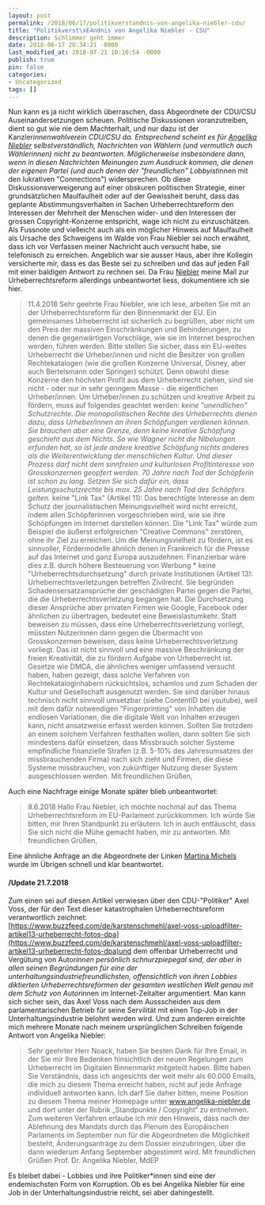 ```yaml
---
layout: post
permalink: /2018/06/17/politikverstandnis-von-angelika-niebler-cdu/
title: "Politikverst\xE4ndnis von Angelika Niebler - CSU"
description: Schlimmer geht immer
date: 2018-06-17 20:34:21 -0000
last_modified_at: 2018-07-21 10:10:54 -0000
publish: true
pin: false
categories:
- Uncategorized
tags: []
---
```

Nun kann es ja nicht wirklich überraschen, dass Abgeordnete der CDU/CSU Auseinandersetzungen scheuen. Politische Diskussionen voranzutreiben, dient so gut wie nie dem Machterhalt, und nur dazu ist der Kanzler*innenwahlverein CDU/CSU da. Entsprechend scheint es für [Angelika Niebler](https://www.angelika-niebler.de/) selbstverständlich, Nachrichten von Wählern (und vermutlich auch Wählerinnen) nicht zu beantworten. Möglicherweise insbesondere dann, wenn in diesen Nachrichten Meinungen zum Ausdruck kommen, die denen der eigenen Partei (und auch denen der "freundlichen" Lobbyist*innen mit den lukrativen "Connections") widersprechen. Ob diese Diskussionsverweigerung auf einer obskuren politischen Strategie, einer grundsätzlichen Maulfaulheit oder auf der Gewissheit beruht, dass das geplante Abstimmungsverhalten in Sachen Urheberrechtsreform den Interessen der Mehrheit der Menschen wider- und den Interessen der grossen Copyright-Konzerne entspricht, wage ich nicht zu einzuschätzen. Als Fussnote und vielleicht auch als ein möglicher Hinweis auf Maulfaulheit als Ursache des Schweigens im Walde von Frau Niebler sei noch erwähnt, dass ich vor Verfassen meiner Nachricht auch versucht habe, sie telefonisch zu erreichen. Angeblich war sie ausser Haus, aber ihre Kollegin versicherte mir, dass es das Beste sei zu schreiben und das auf jeden Fall mit einer baldigen Antwort zu rechnen sei. Da Frau [Niebler](http://www.europarl.europa.eu/meps/de/4289/ANGELIKA_NIEBLER_home.html) meine Mail zur Urheberrechtsreform allerdings unbeantwortet liess, dokumentiere ich sie hier.

> 11.4.2018 Sehr geehrte Frau Niebler, wie ich lese, arbeiten Sie mit an der Urheberrechtsreform für den Binnenmarkt der EU. Ein gemeinsames Urheberrecht ist sicherlich zu begrüßen, aber nicht um den Preis der massiven Einschränkungen und Behinderungen, zu denen die gegenwärtigen Vorschläge, wie sie im Internet besprochen werden, führen werden. Bitte stellen Sie sicher, dass ein EU-weites Urheberrecht die Urheber/innen und nicht die Besitzer von großen Rechtekatalogen (wie die großen Konzerne Universal, Disney, aber auch Bertelsmann oder Springer) schützt. Denn obwohl diese Konzerne den höchsten Profit aus dem Urheberrecht ziehen, sind sie nicht - oder nur in sehr geringem Masse - die eigentlichen Urheber/innen. Um Urheber/innen zu schützen und kreative Arbeit zu fördern, muss auf folgendes geachtet werden: *keine "unendlichen" Schutzrechte. Die monopolistischen Rechte des Urheberrechts dienen dazu, dass Urheber/innen an ihren Schöpfungen verdienen können. Sie brauchen aber eine Grenze, denn keine kreative Schöpfung geschieht aus dem Nichts. So wie Wagner nicht die Nibelungen erfunden hat, so ist jede andere kreative Schöpfung nichts anderes als die Weiterentwicklung der menschlichen Kultur. Und dieser Prozess darf nicht dem sinnfreien und kulturlosen Profitinteresse von Grosskonzernen geopfert werden. 70 Jahre nach Tod der Schöpferin ist schon zu lang. Setzen Sie sich dafür ein, dass Leistungsschutzrechte bis max. 25 Jahre nach Tod des Schöpfers gelten.* keine "Link Tax" (Artikel 11): Das berechtigte Interesse an dem Schutz der journalistischen Meinungsvielheit wird nicht erreicht, indem allen Schöpferinnen vorgeschrieben wird, wie sie ihre Schöpfungen im Internet darstellen können. Die "Link Tax" würde zum Beispiel die äußerst erfolgreichen "Creative Commons" zerstören, ohne ihr Ziel zu erreichen. Um die Meinungsvielheit zu fördern, ist es sinnvoller, Fördermodelle ähnlich denen in Frankreich für die Presse auf das Internet und ganz Europa auszudehnen. Finanzierbar wäre dies z.B. durch höhere Besteuerung von Werbung * keine "Urheberrechtsdurchsetzung" durch private Institutionen (Artikel 13): Urheberrechtsverletzungen betreffen Zivilrecht. Sie begründen Schadensersatzansprüche der geschädigten Partei gegen die Partei, die die Urheberrechtsverletzung begangen hat. Die Durchsetzung dieser Ansprüche aber privaten Firmen wie Google, Facebook oder ähnlichen zu übertragen, bedeutet eine Beweislastumkehr. Statt beweisen zu müssen, dass eine Urheberrechtsverletzung vorliegt, müssten Nutzerinnen dann gegen die Übermacht von Grosskonzernen beweisen, dass keine Urheberrechtsverletzung vorliegt. Das ist nicht sinnvoll und eine massive Beschränkung der freien Kreativität, die zu fördern Aufgabe von Urheberrecht ist. Gesetze wie DMCA, die ähnliches weniger umfassend versucht haben, haben gezeigt, dass solche Verfahren von Rechtekataloginhabern rücksichtslos, schamlos und zum Schaden der Kultur und Gesellschaft ausgenutzt werden. Sie sind darüber hinaus technisch nicht sinnvoll umsetzbar (siehe ContentID bei youtube), weil mit dem dafür notwendigen "Fingerprinting" von Inhalten die endlosen Variationen, die die digitale Welt von Inhalten erzeugen kann, nicht ansatzweise erfasst werden können. Sollten Sie trotzdem an einem solchem Verfahren festhalten wollen, dann sollten Sie sich mindestens dafür einsetzen, dass Missbrauch solcher Systeme empfindliche finanzielle Strafen (z.B. 5-10% des Jahresumsatzes der missbrauchenden Firma) nach sich zieht und Firmen, die diese Systeme missbrauchen, von zukünftiger Nutzung dieser System ausgeschlossen werden. Mit freundlichen Grüßen,

Auch eine Nachfrage einige Monate später blieb unbeantwortet:

> 8.6.2018 Hallo Frau Niebler, ich möchte nochmal auf das Thema Urheberrechtsreform im EU-Parlament zurückkommen. Ich würde Sie bitten, mir Ihren Standpunkt zu erläutern. Ich in auch enttäuscht, dass Sie sich nicht die Mühe gemacht haben, mir zu antworten. Mit freundlichen Grüßen,

Eine ähnliche Anfrage an die Abgeordnete der Linken [Martina Michels](https://martina-michels.de/) wurde im Übrigen schnell und klar beantwortet.

#### /Update 21.7.2018

Zum einen sei auf diesen Artikel verwiesen über den CDU-"Politiker" Axel Voss, der für den Text dieser katastrophalen Urheberrechtsreform verantwortlich zeichnet: [https://www.buzzfeed.com/de/karstenschmehl/axel-voss-uploadfilter-artikel13-urheberrecht-fotos-dpa](https://www.buzzfeed.com/de/karstenschmehl/axel-voss-uploadfilter-artikel13-urheberrecht-fotos-dpa)und dem offenbar Urheberrecht und Vergütung von Autor*innen persönlich schnurzpiepegal sind, der aber in allen seinen Begründungen für eine der unterhaltungsindustriefreundlichsten, offensichtlich von ihren Lobbies diktierten Urheberrechtsreformen der gesamten westlichen Welt genau mit dem Schutz von Autor*innen im Internet-Zeitalter argumentiert. Man kann sich sicher sein, das Axel Voss nach dem Aussscheiden aus dem parlamentarischen Betrieb für seine Servilität mit einen Top-Job in der Unterhaltungsindustrie belohnt werden wird. Und zum anderen erreichte mich mehrere Monate nach meinem ursprünglichen Schreiben folgende Antwort von Angelika Niebler:

> Sehr geehrter Herr Noack, haben Sie besten Dank für Ihre Email, in der Sie mir Ihre Bedenken hinsichtlich der neuen Regelungen zum Urheberrecht im Digitalen Binnenmarkt mitgeteilt haben. Bitte haben Sie Verständnis, dass ich angesichts der weit mehr als 60.000 Emails, die mich zu diesem Thema erreicht haben, nicht auf jede Anfrage individuell antworten kann. Ich darf Sie daher bitten, meine Position zu diesem Thema meiner Homepage unter www.angelika-niebler.de und dort unter der Rubrik „Standpunkte / Copyright“ zu entnehmen. Zum weiteren Verfahren erlaube ich mir den Hinweis, dass nach der Ablehnung des Mandats durch das Plenum des Europäischen Parlaments im September nun für die Abgeordneten die Möglichkeit besteht, Änderungsanträge zu dem Dossier einzubringen, über die dann wiederum Anfang September abgestimmt wird. Mit freundlichen Grüßen Prof. Dr. Angelika Niebler, MdEP

Es bleibet dabei - Lobbies und ihre Politiker*innen sind eine der endemischsten Form von Korruption. Ob es bei Angelika Niebler für eine Job in der Unterhaltungsindustrie reicht, sei aber dahingestellt.
